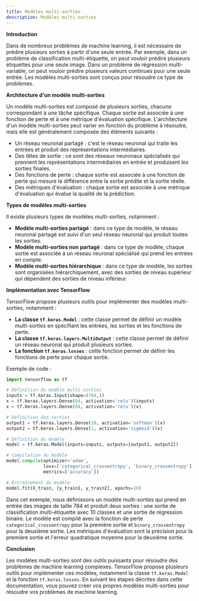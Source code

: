 ```yaml
---
title: Modèles multi-sorties
description: Modèles multi-sorties
---
```


**Introduction**

Dans de nombreux problèmes de machine learning, il est nécessaire de prédire plusieurs sorties à partir d'une seule entrée. Par exemple, dans un problème de classification multi-étiquette, on peut vouloir prédire plusieurs étiquettes pour une seule image. Dans un problème de régression multi-variable, on peut vouloir prédire plusieurs valeurs continues pour une seule entrée. Les modèles multi-sorties sont conçus pour résoudre ce type de problèmes.

**Architecture d'un modèle multi-sorties**

Un modèle multi-sorties est composé de plusieurs sorties, chacune correspondant à une tâche spécifique. Chaque sortie est associée à une fonction de perte et à une métrique d'évaluation spécifique. L'architecture d'un modèle multi-sorties peut varier en fonction du problème à résoudre, mais elle est généralement composée des éléments suivants :

- Un réseau neuronal partagé : c'est le réseau neuronal qui traite les entrées et produit des représentations intermédiaires.
- Des têtes de sortie : ce sont des réseaux neuronaux spécialisés qui prennent les représentations intermédiaires en entrée et produisent les sorties finales.
- Des fonctions de perte : chaque sortie est associée à une fonction de perte qui mesure la différence entre la sortie prédite et la sortie réelle.
- Des métriques d'évaluation : chaque sortie est associée à une métrique d'évaluation qui évalue la qualité de la prédiction.

**Types de modèles multi-sorties**

Il existe plusieurs types de modèles multi-sorties, notamment :

- **Modèle multi-sorties partagé** : dans ce type de modèle, le réseau neuronal partagé est suivi d'un seul réseau neuronal qui produit toutes les sorties.
- **Modèle multi-sorties non partagé** : dans ce type de modèle, chaque sortie est associée à un réseau neuronal spécialisé qui prend les entrées en compte.
- **Modèle multi-sorties hiérarchique** : dans ce type de modèle, les sorties sont organisées hiérarchiquement, avec des sorties de niveau supérieur qui dépendent des sorties de niveau inférieur.

**Implémentation avec TensorFlow**

TensorFlow propose plusieurs outils pour implémenter des modèles multi-sorties, notamment :

- **La classe `tf.keras.Model`** : cette classe permet de définir un modèle multi-sorties en spécifiant les entrées, les sorties et les fonctions de perte.
- **La classe `tf.keras.layers.MultiOutput`** : cette classe permet de définir un réseau neuronal qui produit plusieurs sorties.
- **La fonction `tf.keras.losses`** : cette fonction permet de définir les fonctions de perte pour chaque sortie.

Exemple de code :

```python
import tensorflow as tf

# Définition du modèle multi-sorties
inputs = tf.keras.Input(shape=(784,))
x = tf.keras.layers.Dense(64, activation='relu')(inputs)
x = tf.keras.layers.Dense(64, activation='relu')(x)

# Définition des sorties
output1 = tf.keras.layers.Dense(10, activation='softmax')(x)
output2 = tf.keras.layers.Dense(1, activation='sigmoid')(x)

# Définition du modèle
model = tf.keras.Model(inputs=inputs, outputs=[output1, output2])

# Compilation du modèle
model.compile(optimizer='adam',
              loss=['categorical_crossentropy', 'binary_crossentropy'],
              metrics=['accuracy'])

# Entraînement du modèle
model.fit(X_train, [y_train1, y_train2], epochs=10)

```

Dans cet exemple, nous définissons un modèle multi-sorties qui prend en entrée des images de taille 784 et produit deux sorties : une sortie de classification multi-étiquette avec 10 classes et une sortie de régression binaire. Le modèle est compilé avec la fonction de perte `categorical_crossentropy` pour la première sortie et `binary_crossentropy` pour la deuxième sortie. Les métriques d'évaluation sont la précision pour la première sortie et l'erreur quadratique moyenne pour la deuxième sortie.

**Conclusion**

Les modèles multi-sorties sont des outils puissants pour résoudre des problèmes de machine learning complexes. TensorFlow propose plusieurs outils pour implémenter ces modèles, notamment la classe `tf.keras.Model` et la fonction `tf.keras.losses`. En suivant les étapes décrites dans cette documentation, vous pouvez créer vos propres modèles multi-sorties pour résoudre vos problèmes de machine learning.
